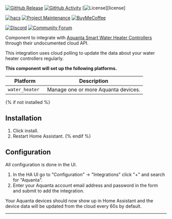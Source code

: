 [![GitHub Release][releases-shield]][releases]
[![GitHub Activity][commits-shield]][commits]
[![License][license-shield]][license]

[![hacs][hacsbadge]][hacs]
[![Project Maintenance][maintenance-shield]][user_profile]
[![BuyMeCoffee][buymecoffeebadge]][buymecoffee]

[![Discord][discord-shield]][discord]
[![Community Forum][forum-shield]][forum]

Component to integrate with [Aquanta Smart Water Heater Controllers][aquanta] through their undocumented cloud API.

This integration uses cloud polling to update the data about your water heater controllers regularly.

**This component will set up the following platforms.**

| Platform        | Description                         |
| --------------- | ----------------------------------- |
| `water_heater ` | Manage one or more Aquanta devices. |

{% if not installed %}
## Installation

1. Click install.
2. Restart Home Assistant.
{% endif %}

## Configuration

All configuration is done in the UI.

1. In the HA UI go to "Configuration" -> "Integrations" click "+" and search for "Aquanta".
2. Enter your Aquanta account email address and password in the form and submit to add the integration.

Your Aquanta devices should now show up in Home Assistant and the device data will be updated from the cloud every 60s by default.

***

[aquanta]: https://aquanta.io/
[integration_blueprint]: https://github.com/custom-components/integration_blueprint
[buymecoffee]: https://www.buymeacoffee.com/benmcclure
[buymecoffeebadge]: https://img.shields.io/badge/buy%20me%20a%20coffee-donate-yellow.svg?style=for-the-badge
[commits-shield]: https://img.shields.io/github/commit-activity/y/bmcclure/ha-aquanta.svg?style=for-the-badge
[commits]: https://github.com/bmcclure/ha-aquanta/commits/master
[hacs]: https://github.com/custom-components/hacs
[hacsbadge]: https://img.shields.io/badge/HACS-Custom-orange.svg?style=for-the-badge
[discord]: https://discord.gg/Qa5fW2R
[discord-shield]: https://img.shields.io/discord/330944238910963714.svg?style=for-the-badge
[forum-shield]: https://img.shields.io/badge/community-forum-brightgreen.svg?style=for-the-badge
[forum]: https://community.home-assistant.io/
[license-shield]: https://img.shields.io/github/license/custom-components/blueprint.svg?style=for-the-badge
[maintenance-shield]: https://img.shields.io/badge/maintainer-Ben%20McClure%20%40bmcclure-blue.svg?style=for-the-badge
[releases-shield]: https://img.shields.io/github/release/bmcclure/ha-aquanta.svg?style=for-the-badge
[releases]: https://github.com/bmcclure/ha-aquanta/releases
[user_profile]: https://github.com/bmcclure
